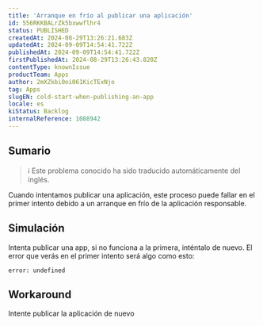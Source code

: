 ```yaml
---
title: 'Arranque en frío al publicar una aplicación'
id: 556RKKBALrZk5bxwwflhr4
status: PUBLISHED
createdAt: 2024-08-29T13:26:21.683Z
updatedAt: 2024-09-09T14:54:41.722Z
publishedAt: 2024-09-09T14:54:41.722Z
firstPublishedAt: 2024-08-29T13:26:43.820Z
contentType: knownIssue
productTeam: Apps
author: 2mXZkbi0oi061KicTExNjo
tag: Apps
slugEN: cold-start-when-publishing-an-app
locale: es
kiStatus: Backlog
internalReference: 1088942
---
```


## Sumario

>ℹ️ Este problema conocido ha sido traducido automáticamente del inglés.


Cuando intentamos publicar una aplicación, este proceso puede fallar en el primer intento debido a un arranque en frío de la aplicación responsable.


##

## Simulación


Intenta publicar una app, si no funciona a la primera, inténtalo de nuevo. El error que verás en el primer intento será algo como esto:

    error: undefined




## Workaround


Intente publicar la aplicación de nuevo





